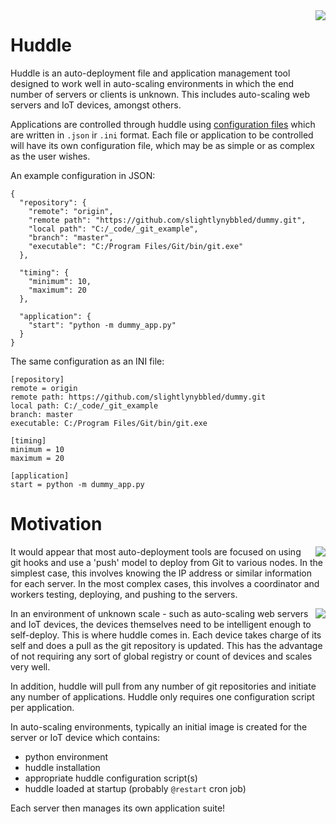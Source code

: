 <img src="/huddle/img/huddle.png" style="float: right; margin-left: 10px;">

# Huddle

Huddle is an auto-deployment file and application management tool designed to work well in 
auto-scaling environments in which the end number of servers or clients is unknown.  This 
includes auto-scaling web servers and IoT devices, amongst others.

Applications are controlled through huddle using [configuration files](configfiles.md)
which are written in `.json` ir `.ini` format.  Each file or application to be controlled will
have its own configuration file, which may be as simple or as complex as the user wishes.

An example configuration in JSON:

    {
      "repository": {
        "remote": "origin",
        "remote path": "https://github.com/slightlynybbled/dummy.git",
        "local path": "C:/_code/_git_example",
        "branch": "master",
        "executable": "C:/Program Files/Git/bin/git.exe"
      },
    
      "timing": {
        "minimum": 10,
        "maximum": 20
      },
    
      "application": {
        "start": "python -m dummy_app.py"
      }
    }

The same configuration as an INI file:

    [repository]
    remote = origin
    remote path: https://github.com/slightlynybbled/dummy.git
    local path: C:/_code/_git_example
    branch: master
    executable: C:/Program Files/Git/bin/git.exe
    
    [timing]
    minimum = 10
    maximum = 20
    
    [application]
    start = python -m dummy_app.py

# Motivation

<img src="/huddle/img/git-push-model.png" style="float: right; margin-left: 10px;">

It would appear that most auto-deployment tools are focused on using git hooks and use a 'push'
model to deploy from Git to various nodes.  In the simplest case, this involves knowing the IP
address or similar information for each server.  In the most complex cases, this involves 
a coordinator and workers testing, deploying, and pushing to the servers.

<img src="/huddle/img/pull-model.png" style="float: right; margin-left: 10px;">

In an environment of unknown scale - such as auto-scaling web servers and IoT devices, the 
devices themselves need to be intelligent enough to self-deploy.  This is where huddle comes
in.  Each device takes charge of its self and does a pull as the git repository is updated.
This has the advantage of not requiring any sort of global registry or count of devices and
scales very well.

In addition, huddle will pull from any number of git repositories and initiate any number of 
applications.  Huddle only requires one configuration script per application.

In auto-scaling environments, typically an initial image is created for the server or IoT device 
which contains:

 - python environment
 - huddle installation
 - appropriate huddle configuration script(s)
 - huddle loaded at startup (probably `@restart` cron job)

Each server then manages its own application suite!

